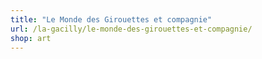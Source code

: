 ```yaml
---
title: "Le Monde des Girouettes et compagnie"
url: /la-gacilly/le-monde-des-girouettes-et-compagnie/
shop: art
---
```

